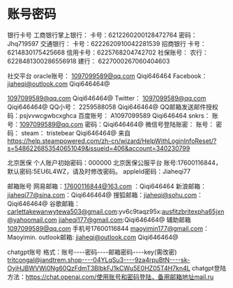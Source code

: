 # 账号密码

银行卡号
工商银行掌上银行：
卡号：6212260200128472764
密码：Jhq719597
交通银行：
卡号：6222620910042281539
招商银行
卡号：6214830175425668
信用卡号：6225768204742702
社保账号：
农行：
6228481300286556918
建行：
6227000267060404603

社交平台
oracle账号：
<1097099589@qq.com>
Qiqi646464
Facebook：
<jiaheqi@outlook.com>
Qiqi646464@

<1097099589@qq.com>
Qiqi646464@
Twitter：
<1097099589@qq.com>
Qiqi646464@
QQ小号：
2259588058 Qiqi646464@
QQ邮箱发送邮件授权码：psjvvwcgwbcxghca
百度账号：
A1097099589 Qiqi646464
snkrs：
账号：<1097099589@qq.com>
密码：Qiqi646464@
微信号登陆账密：
账号：
密码：
steam：
tristebear
Qiqi646464@
来自 <https://help.steampowered.com/zh-cn/wizard/HelpWithLoginInfoReset/?s=5486226853540651049&issueid=406&account=340230799>

北京医保
个人账户初始密码：000000
北京医保公服平台
账号:17600116844，默认密码:5EU6L4WZ，请及时修改密码。
appleId密码：Jiaheqi77

邮箱账号
网易邮箱：<17600116844@163.com> ：Qiqi646464
新浪邮箱：<jiaheqi77@sina.com>：Qiqi646464@
搜狐邮箱：<jiaheqi@sohu.com>：Qiqi646464@
谷歌邮箱：
<carlettakewanwytewa503@gmail.com>:yv6c9taqz95x:ausfitzbritexpha65jxn@yahoomail.com
<jiaheqi177@gmail.com>:Qiqi646464@ 辅助邮箱<1097099589@qq.com>  手机号17600116844
<maoyimin177@gmail.com>：Maoyimin.
outlook邮箱: <jiaheqi@outlook.com>  Qiqi646464@

chatgpt账号
格式：账号----密码----邮箱密码----key(需改密)
<tritcongal@jandtrem.shop----04YLqSu3----9za4rpuBtN----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>
chatgpt登陆方法：<https://chat.openai.com/使用账号和密码登陆，备用邮箱地址mail.ru>
